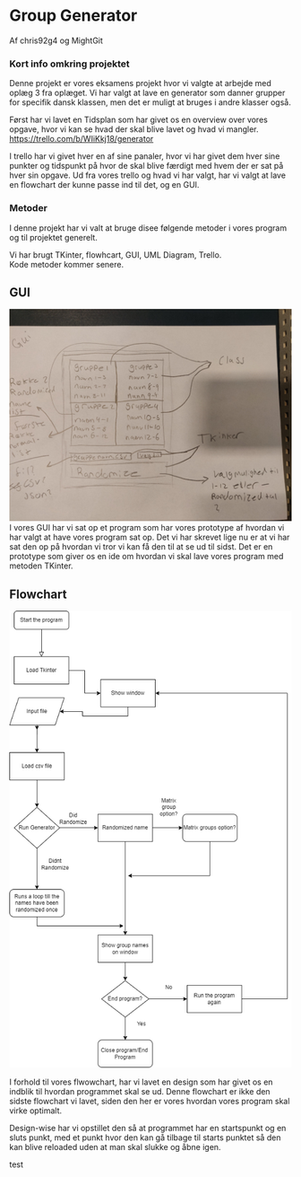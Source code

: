 # Group Generator
Af chris92g4 og MightGit

### Kort info omkring projektet
Denne projekt er vores eksamens projekt hvor vi valgte at arbejde med oplæg 3 fra oplæget.
Vi har valgt at lave en generator som danner grupper for specifik dansk klassen, men det er muligt at bruges i andre klasser også.

Først har vi lavet en Tidsplan som har givet os en overview over vores opgave, hvor vi kan se hvad der skal blive lavet og hvad vi mangler.
https://trello.com/b/WIiKkj18/generator

I trello har vi givet hver en af sine panaler, hvor vi har givet dem hver sine punkter og tidspunkt på hvor de skal blive færdigt med hvem der er sat på hver sin opgave.
Ud fra vores trello og hvad vi har valgt, har vi valgt at lave en flowchart der kunne passe ind til det, og en GUI.

### Metoder

I denne projekt har vi valt at bruge disee følgende metoder i vores program og til projektet generelt.

Vi har brugt TKinter, flowhcart, GUI, UML Diagram, Trello.  
Kode metoder kommer senere.

## GUI

![GUI.jpg](GUI.jpg)
I vores GUI har vi sat op et program som har vores prototype af hvordan vi har valgt at have vores program sat op. Det vi har skrevet lige nu
er at vi har sat den op på hvordan vi tror vi kan få den til at se ud til sidst. Det er en prototype som giver os en ide om hvordan vi skal lave vores program med metoden TKinter.

## Flowchart

![flowchart.png](Flowchart.png)

I forhold til vores flwowchart, har vi lavet en design som har givet os en indblik til hvordan programmet skal se ud.
Denne flowchart er ikke den sidste flowchart vi lavet, siden den her er vores hvordan vores program skal virke optimalt. 

Design-wise har vi opstillet den så at programmet har en startspunkt og en sluts punkt, med et punkt hvor den kan gå tilbage til starts punktet så den kan blive reloaded uden at man skal slukke og åbne igen.


test